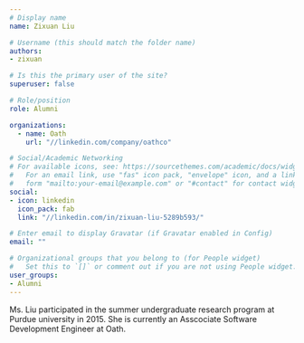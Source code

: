 ```yaml
---
# Display name
name: Zixuan Liu

# Username (this should match the folder name)
authors:
- zixuan

# Is this the primary user of the site?
superuser: false

# Role/position
role: Alumni

organizations:
  - name: Oath
    url: "//linkedin.com/company/oathco"

# Social/Academic Networking
# For available icons, see: https://sourcethemes.com/academic/docs/widgets/#icons
#   For an email link, use "fas" icon pack, "envelope" icon, and a link in the
#   form "mailto:your-email@example.com" or "#contact" for contact widget.
social:
- icon: linkedin
  icon_pack: fab
  link: "//linkedin.com/in/zixuan-liu-5289b593/"

# Enter email to display Gravatar (if Gravatar enabled in Config)
email: ""

# Organizational groups that you belong to (for People widget)
#   Set this to `[]` or comment out if you are not using People widget.  
user_groups:
- Alumni
---
```


Ms. Liu participated in the summer undergraduate research  program at Purdue university in 2015.
She is currently an Asscociate Software Development Engineer at Oath.
